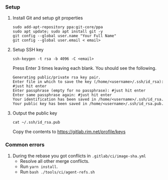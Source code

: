 ### Setup

1.  Install Git and setup git properties

    ```
    sudo add-apt-repository ppa:git-core/ppa
    sudo apt update; sudo apt install git -y
    git config --global user.name "Your Full Name"
    git config --global user.email < email>
    ```

2.  Setup SSH key

    ```
    ssh-keygen -t rsa -b 4096 -C <email>
    ```

    Press Enter 3 times leaving each blank. You should see the following.

    ```
    Generating public/private rsa key pair.
    Enter file in which to save the key (/home/<username>/.ssh/id_rsa): #just hit enter
    Enter passphrase (empty for no passphrase): #just hit enter
    Enter same passphrase again: #just hit enter
    Your identification has been saved in /home/<username>/.ssh/id_rsa.
    Your public key has been saved in /home/<username>/.ssh/id_rsa.pub.
    ```

3.  Output the public key
    ```
    cat ~/.ssh/id_rsa.pub
    ```
    Copy the contents to https://gitlab.rim.net/profile/keys

### Common errors

1.  During the rebase you got conflicts in `.gitlab/ci/image-sha.yml`
    - Resolve all other merge conflicts.
    - Run `yarn install`.
    - Run `bash ./tools/ci/agent-refs.sh`
